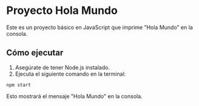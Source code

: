 # Proyecto Hola Mundo

Este es un proyecto básico en JavaScript que imprime "Hola Mundo" en la consola.

## Cómo ejecutar

1. Asegúrate de tener Node.js instalado.
2. Ejecuta el siguiente comando en la terminal:

```
npm start
```

Esto mostrará el mensaje "Hola Mundo" en la consola.
